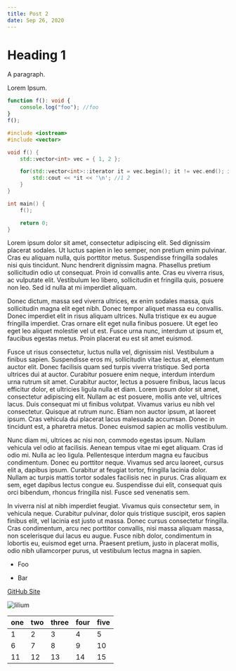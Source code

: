 ```yaml
---
title: Post 2
date: Sep 26, 2020
---
```


# Heading 1

A paragraph.

Lorem Ipsum.

```typescript
function f(): void {
    console.log("foo"); //foo
}
f();
```

```cpp
#include <iostream>
#include <vector>

void f() {
    std::vector<int> vec = { 1, 2 };

    for(std::vector<int>::iterator it = vec.begin(); it != vec.end(); it++) {
        std::cout << *it << '\n'; //1 2
    }
}

int main() {
    f();

    return 0;
}
```

Lorem ipsum dolor sit amet, consectetur adipiscing elit. Sed dignissim placerat sodales. Ut luctus sapien in leo semper, non pretium enim pulvinar. Cras eu aliquam nulla, quis porttitor metus. Suspendisse fringilla sodales nisi quis tincidunt. Nunc hendrerit dignissim magna. Phasellus pretium sollicitudin odio ut consequat. Proin id convallis ante. Cras eu viverra risus, ac vulputate elit. Vestibulum leo libero, sollicitudin et fringilla quis, posuere non leo. Sed id nulla at mi imperdiet aliquam.

Donec dictum, massa sed viverra ultrices, ex enim sodales massa, quis sollicitudin magna elit eget nibh. Donec tempor aliquet massa eu convallis. Donec imperdiet elit in risus aliquam ultrices. Nulla tristique ex eu augue fringilla imperdiet. Cras ornare elit eget nulla finibus posuere. Ut eget leo eget leo aliquet molestie vel ut est. Fusce urna nunc, interdum ut ipsum et, faucibus egestas metus. Proin placerat eu est sit amet euismod.

Fusce ut risus consectetur, luctus nulla vel, dignissim nisl. Vestibulum a finibus sapien. Suspendisse eros mi, sollicitudin vitae lectus at, elementum auctor elit. Donec facilisis quam sed turpis viverra tristique. Sed porta ultrices dui at auctor. Curabitur posuere enim neque, interdum interdum urna rutrum sit amet. Curabitur auctor, lectus a posuere finibus, lacus lacus efficitur dolor, et ultricies ligula nulla et diam. Lorem ipsum dolor sit amet, consectetur adipiscing elit. Nullam ac est posuere, mollis ante vel, ultrices lacus. Duis consequat mi ut finibus volutpat. Vivamus varius eu nibh vel consectetur. Quisque at rutrum nunc. Etiam non auctor ipsum, at laoreet ipsum. Cras vehicula dui placerat lacus malesuada accumsan. Donec in tincidunt est, a pharetra metus. Donec euismod sapien ac mollis vestibulum.

Nunc diam mi, ultrices ac nisi non, commodo egestas ipsum. Nullam vehicula vel odio at facilisis. Aenean tempus vitae mi eget aliquam. Cras id odio mi. Nulla ac leo ligula. Pellentesque interdum magna eu faucibus condimentum. Donec eu porttitor neque. Vivamus sed arcu laoreet, cursus elit a, dapibus ipsum. Curabitur at feugiat tortor, fringilla lacinia dolor. Nullam ac turpis mattis tortor sodales facilisis nec in purus. Cras aliquam ex sem, eget dapibus lectus congue eu. Suspendisse dui elit, consequat quis orci bibendum, rhoncus fringilla nisl. Fusce sed venenatis sem.

In viverra nisl at nibh imperdiet feugiat. Vivamus quis consectetur sem, in vehicula neque. Curabitur pulvinar, dolor quis tristique suscipit, eros sapien finibus elit, vel lacinia est justo ut massa. Donec cursus consectetur fringilla. Cras condimentum, arcu nec porttitor convallis, nisi massa aliquam massa, non scelerisque dui lacus eu augue. Fusce nibh dolor, condimentum in lobortis eu, euismod eget urna. Praesent pretium, justo in placerat mollis, odio nibh ullamcorper purus, ut vestibulum lectus magna in sapien.

- Foo

- Bar

[GitHub Site](https://github.com/)

![lilium](https://upload.wikimedia.org/wikipedia/commons/3/30/Lilium_candidum_1.jpg)

| one | two | three | four | five |
|-----|-----|-------|------|------|
| 1   | 2   | 3     | 4    | 5    |
| 6   | 7   | 8     | 9    | 10   |
| 11  | 12  | 13    | 14   | 15   |